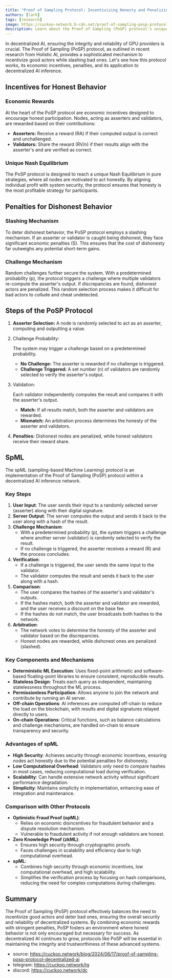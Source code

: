 ```yaml
---
title: "Proof of Sampling Protocol: Incentivizing Honesty and Penalizing Dishonesty in Decentralized AI Inference"
authors: [lark]
tags: [research]
image: https://cuckoo-network.b-cdn.net/proof-of-sampling-posp-protocol-decentralized-ai.webp
description: Learn about the Proof of Sampling (PoSP) protocol's unique approach to incentivizing honest behavior and penalizing dishonesty among GPU providers, ensuring the security and reliability of decentralized AI inference systems.
---
```


In decentralized AI, ensuring the integrity and reliability of GPU providers is crucial. The Proof of Sampling (PoSP) protocol, as outlined in recent research from Holistic AI, provides a sophisticated mechanism to incentivize good actors while slashing bad ones. Let's see how this protocol works, its economic incentives, penalties, and its application to decentralized AI inference.

## Incentives for Honest Behavior

### Economic Rewards

At the heart of the PoSP protocol are economic incentives designed to encourage honest participation. Nodes, acting as asserters and validators, are rewarded based on their contributions:

- **Asserters:** Receive a reward (RA) if their computed output is correct and unchallenged.
- **Validators:** Share the reward (RV/n) if their results align with the asserter's and are verified as correct.

### Unique Nash Equilibrium

The PoSP protocol is designed to reach a unique Nash Equilibrium in pure strategies, where all nodes are motivated to act honestly. By aligning individual profit with system security, the protocol ensures that honesty is the most profitable strategy for participants.

## Penalties for Dishonest Behavior

### Slashing Mechanism

To deter dishonest behavior, the PoSP protocol employs a slashing mechanism. If an asserter or validator is caught being dishonest, they face significant economic penalties (S). This ensures that the cost of dishonesty far outweighs any potential short-term gains.

### Challenge Mechanism

Random challenges further secure the system. With a predetermined probability (p), the protocol triggers a challenge where multiple validators re-compute the asserter's output. If discrepancies are found, dishonest actors are penalized. This random selection process makes it difficult for bad actors to collude and cheat undetected.

## Steps of the PoSP Protocol

1. **Asserter Selection:** A node is randomly selected to act as an asserter, computing and outputting a value.

2. Challenge Probability:

    The system may trigger a challenge based on a predetermined probability.

   - **No Challenge:** The asserter is rewarded if no challenge is triggered.
   - **Challenge Triggered:** A set number (n) of validators are randomly selected to verify the asserter's output.

3. Validation:

    Each validator independently computes the result and compares it with the asserter's output.

   - **Match:** If all results match, both the asserter and validators are rewarded.
   - **Mismatch:** An arbitration process determines the honesty of the asserter and validators.

4. **Penalties:** Dishonest nodes are penalized, while honest validators receive their reward share.

## SpML

The spML (sampling-based Machine Learning) protocol is an implementation of the Proof of Sampling (PoSP) protocol within a decentralized AI inference network.

### Key Steps

1. **User Input**: The user sends their input to a randomly selected server (asserter) along with their digital signature.
2. **Server Output**: The server computes the output and sends it back to the user along with a hash of the result.
3. **Challenge Mechanism**:
   - With a predetermined probability (p), the system triggers a challenge where another server (validator) is randomly selected to verify the result.
   - If no challenge is triggered, the asserter receives a reward (R) and the process concludes.
4. **Verification**:
   - If a challenge is triggered, the user sends the same input to the validator.
   - The validator computes the result and sends it back to the user along with a hash.
5. **Comparison**:
   - The user compares the hashes of the asserter's and validator's outputs.
   - If the hashes match, both the asserter and validator are rewarded, and the user receives a discount on the base fee.
   - If the hashes do not match, the user broadcasts both hashes to the network.
6. **Arbitration**:
   - The network votes to determine the honesty of the asserter and validator based on the discrepancies.
   - Honest nodes are rewarded, while dishonest ones are penalized (slashed).

### Key Components and Mechanisms
- **Deterministic ML Execution**: Uses fixed-point arithmetic and software-based floating-point libraries to ensure consistent, reproducible results.
- **Stateless Design**: Treats each query as independent, maintaining statelessness throughout the ML process.
- **Permissionless Participation**: Allows anyone to join the network and contribute by running an AI server.
- **Off-chain Operations**: AI inferences are computed off-chain to reduce the load on the blockchain, with results and digital signatures relayed directly to users.
- **On-chain Operations**: Critical functions, such as balance calculations and challenge mechanisms, are handled on-chain to ensure transparency and security.

### Advantages of spML
- **High Security**: Achieves security through economic incentives, ensuring nodes act honestly due to the potential penalties for dishonesty.
- **Low Computational Overhead**: Validators only need to compare hashes in most cases, reducing computational load during verification.
- **Scalability**: Can handle extensive network activity without significant performance degradation.
- **Simplicity**: Maintains simplicity in implementation, enhancing ease of integration and maintenance.

### Comparison with Other Protocols
- **Optimistic Fraud Proof (opML)**:
  - Relies on economic disincentives for fraudulent behavior and a dispute resolution mechanism.
  - Vulnerable to fraudulent activity if not enough validators are honest.
- **Zero Knowledge Proof (zkML)**:
  - Ensures high security through cryptographic proofs.
  - Faces challenges in scalability and efficiency due to high computational overhead.
- **spML**:
  - Combines high security through economic incentives, low computational overhead, and high scalability.
  - Simplifies the verification process by focusing on hash comparisons, reducing the need for complex computations during challenges.

## Summary

The Proof of Sampling (PoSP) protocol effectively balances the need to incentivize good actors and deter bad ones, ensuring the overall security and reliability of decentralized systems. By combining economic rewards with stringent penalties, PoSP fosters an environment where honest behavior is not only encouraged but necessary for success. As decentralized AI continues to grow, protocols like PoSP will be essential in maintaining the integrity and trustworthiness of these advanced systems.

- source: https://cuckoo.network/blog/2024/06/17/proof-of-sampling-posp-protocol-decentralized-ai
- telegram: https://cuckoo.network/tg
- discord: https://cuckoo.network/dc
